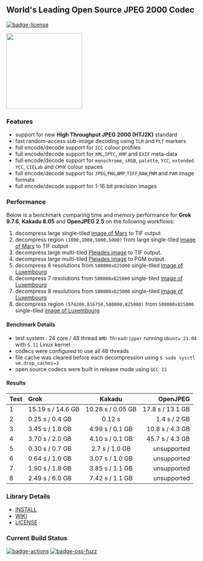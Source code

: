 ## World's Leading Open Source JPEG 2000 Codec

[![badge-license]][link-license]

<span>
 <a href="https://jpeg.org/jpeg2000/index.html" target="_blank">
  <img src="https://jpeg.org/images/jpeg2000-logo.svg" width=200, height=200 />
 </a>
</span>
<p>


### Features

* support for new **High Throughput JPEG 2000 (HTJ2K)** standard
* fast random-access sub-image decoding using `TLM` and `PLT` markers
* full encode/decode support for `ICC` colour profiles
* full encode/decode support for `XML`,`IPTC`, `XMP` and `EXIF` meta-data
* full encode/decode support for `monochrome`, `sRGB`, `palette`, `YCC`, `extended YCC`, `CIELab` and `CMYK` colour spaces
* full encode/decode support for `JPEG`,`PNG`,`BMP`,`TIFF`,`RAW`,`PNM` and `PAM` image formats
* full encode/decode support for 1-16 bit precision images

### Performance

Below is a benchmark comparing time and memory performance for **Grok 9.7.6**, **Kakadu 8.05** and **OpenJPEG 2.5** on the following workflows:

1. decompress large single-tiled [image of Mars](https://hirise.lpl.arizona.edu/PDS/RDR/ESP/ORB_011200_011299/ESP_011277_1825/ESP_011277_1825_RED.JP2) to TIF output
1. decompress region `(1000,1000,5000,5000)` from large single-tiled [image of Mars](https://hirise.lpl.arizona.edu/PDS/RDR/ESP/ORB_011200_011299/ESP_011277_1825/ESP_011277_1825_RED.JP2) to TIF output
1. decompress large multi-tiled [Pleiades image](https://l3harrisgeospatial-webcontent.s3.amazonaws.com/MM_Samples/Pleiades_ORTHO_UTM_BUNDLE.zip) to TIF output.
1. decompress large multi-tiled [Pleiades image](https://l3harrisgeospatial-webcontent.s3.amazonaws.com/MM_Samples/Pleiades_ORTHO_UTM_BUNDLE.zip) to PGM output.
1. decompress 6 resolutions from `580000x825000` single-tiled [image of Luxembourg](https://s3.eu-central-1.amazonaws.com/download.data.public.lu/resources/orthophoto-officelle-du-grand-duche-de-luxembourg-edition-2020/20210602-110516/Luxembourg-2020_ortho10cm_RVB_LUREF.jp2)
1. decompress 7 resolutions from `580000x825000` single-tiled [image of Luxembourg](https://s3.eu-central-1.amazonaws.com/download.data.public.lu/resources/orthophoto-officelle-du-grand-duche-de-luxembourg-edition-2020/20210602-110516/Luxembourg-2020_ortho10cm_RVB_LUREF.jp2)
1. decompress 8 resolutions from `580000x825000` single-tiled [image of Luxembourg](https://s3.eu-central-1.amazonaws.com/download.data.public.lu/resources/orthophoto-officelle-du-grand-duche-de-luxembourg-edition-2020/20210602-110516/Luxembourg-2020_ortho10cm_RVB_LUREF.jp2)
1. decompress region `(574200,816750,580000,825000)` from `580000x825000` single-tiled [image of Luxembourg](https://s3.eu-central-1.amazonaws.com/download.data.public.lu/resources/orthophoto-officelle-du-grand-duche-de-luxembourg-edition-2020/20210602-110516/Luxembourg-2020_ortho10cm_RVB_LUREF.jp2)



#### Benchmark Details

* test system : 24 core / 48 thread `AMD Threadripper`
running `Ubuntu 21.04` with `5.11` Linux kernel
* codecs were configured to use all 48 threads
* file cache was cleared before each decompression using `$ sudo sysctl vm.drop_caches=3`
* open source codecs were built in release mode using `GCC 11`

#### Results

| Test  | Grok               | Kakadu                 | OpenJPEG         |
| :---- | :-----             | :------:             | --------:          |
| 1     | 15.19 s / 14.6 GB  | 10.28 s / 0.05 GB    | 17.8 s / 13.1 GB   |
| 2     | 0.25 s / 0.4 GB    | 0.12 s               | 1.4 s  / 2 GB      |
| 3     | 3.45 s / 1.8 GB    | 4.99 s / 0.1 GB      | 10.8 s / 4.3 GB    |
| 4     | 3.70 s / 2.0 GB    | 4.10 s / 0.1 GB      | 45.7 s / 4.3 GB    |
| 5     | 0.30 s / 0.7 GB    | 2.7 s / 1.0 GB       | unsupported        |
| 6     | 0.64 s / 1.0 GB    | 3.07 s / 1.0 GB      | unsupported        |
| 7     | 1.90 s / 1.8 GB    | 3.85 s / 1.1 GB      | unsupported        |
| 8     | 2.49 s / 6.0 GB    | 7.42 s / 1.1 GB      | unsupported        |

### Library Details

* [INSTALL](https://github.com/GrokImageCompression/grok/blob/master/INSTALL.md)
* [WIKI](https://github.com/GrokImageCompression/grok/wiki)
* [LICENSE][link-license]

### Current Build Status
[![badge-actions]][link-actions]
[![badge-oss-fuzz]][link-oss-fuzz]  

[badge-license]: https://img.shields.io/badge/License-AGPL%20v3-blue.svg
[link-license]: https://github.com/GrokImageCompression/grok/blob/master/LICENSE
[badge-actions]: https://github.com/GrokImageCompression/grok/actions/workflows/build.yml/badge.svg?branch=master
[link-actions]: https://github.com/GrokImageCompression/grok/actions
[badge-oss-fuzz]: https://oss-fuzz-build-logs.storage.googleapis.com/badges/grok.svg
[link-oss-fuzz]: https://bugs.chromium.org/p/oss-fuzz/issues/list?sort=-opened&can=1&q=proj:grok
